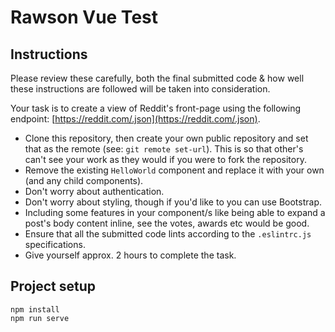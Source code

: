 # Rawson Vue Test

## Instructions

Please review these carefully, both the final submitted code & how well these instructions are followed will be taken into consideration.

Your task is to create a view of Reddit's front-page using the following endpoint: [https://reddit.com/.json](https://reddit.com/.json).

* Clone this repository, then create your own public repository and set that as the remote (see: `git remote set-url`). This is so that other's can't see your work as they would if you were to fork the repository.
* Remove the existing `HelloWorld` component and replace it with your own (and any child components).
* Don't worry about authentication.
* Don't worry about styling, though if you'd like to you can use Bootstrap.
* Including some features in your component/s like being able to expand a post's body content inline, see the votes, awards etc would be good.
* Ensure that all the submitted code lints according to the `.eslintrc.js` specifications.
* Give yourself approx. 2 hours to complete the task.

## Project setup
```
npm install
npm run serve
```
